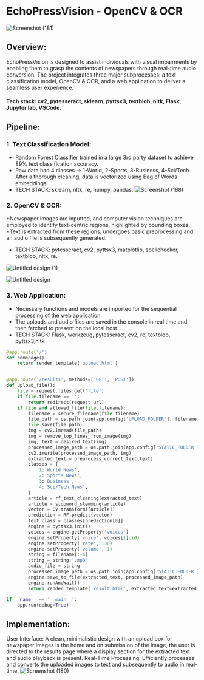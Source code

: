 # EchoPressVision - OpenCV & OCR 
![Screenshot (181)](https://github.com/arinsharma123/Cantilever-OCR-/assets/128144029/db831cf5-b94d-4eee-a10e-95108aadf248)

## Overview:
EchoPressVision is designed to assist individuals with visual impairments by enabling them to grasp the contents of newspapers through real-time audio conversion. The project integrates three major subprocesses: a text classification model, OpenCV & OCR, and a web application to deliver a seamless user experience.
#### Tech stack: cv2, pytesseract, sklearn, pyttsx3, textblob, nltk, Flask, Jupyter lab, VSCode. 

## Pipeline:

### 1. Text Classification Model:
* Random Forest Classifier trained in a large 3rd party dataset to achieve 89% text classification accuracy.
* Raw data had 4 classes -> 1-World, 2-Sports, 3-Business, 4-Sci/Tech. After a thorough cleaning, data is vectorized using Bag of Words embeddings.
* TECH STACK: sklearn, nltk, re, numpy, pandas.
![Screenshot (188)](https://github.com/arinsharma123/Cantilever-OCR-/assets/128144029/0b2604e5-0bd5-4af6-a767-f5033bf49dd9)

### 2. OpenCV & OCR:
*Newspaper images are inputted, and computer vision techniques are employed to identify text-centric regions, highlighted by bounding boxes.
*Text is extracted from these regions, undergoes basic preprocessing and an audio file is subsequently generated.
* TECH STACK: pytesseract, cv2, pyttsx3, matplotlib, spellchecker, textblob, nltk, re.

![Untitled design (1)](https://github.com/arinsharma123/Cantilever-OCR-/assets/128144029/04258b28-33b2-440f-84e9-4fee42d3c867)

![Untitled design](https://github.com/arinsharma123/Cantilever-OCR-/assets/128144029/8f8a7c77-6aca-4a7a-8eb5-b1816fd64366)

### 3. Web Application:
* Necessary functions and models are imported for the sequential processing of the web application.
* The uploads and audio files are saved in the console in real time and then fetched to present on the local host.
* TECH STACK: Flask, werkzeug, pytesseract, cv2, re, textblob, pyttsx3,nltk
```python
@app.route('/')
def homepage():
    return render_template('upload.html')


@app.route('/results', methods=['GET', 'POST'])
def upload_file():
    file = request.files.get('file')
    if file.filename == '':
        return redirect(request.url)
    if file and allowed_file(file.filename):
        filename = secure_filename(file.filename)
        file_path = os.path.join(app.config['UPLOAD_FOLDER'], filename)
        file.save(file_path)
        img = cv2.imread(file_path)
        img = remove_top_lines_from_image(img)
        img, text = desired_text(img)
        processed_image_path = os.path.join(app.config['STATIC_FOLDER'],filename)
        cv2.imwrite(processed_image_path, img)
        extracted_text = preprocess_correct_text(text)
        classes = {
            1:'World News',
            2:'Sports News',
            3:'Business',
            4:'Sci/Tech News',
        }
        article = rf_text_cleaning(extracted_text)
        article = stopword_stemming(article)
        vector = CV.transform([article])
        prediction = RF.predict(vector)
        text_class = classes[prediction[0]]
        engine = pyttsx3.init()
        voices = engine.getProperty('voices')
        engine.setProperty('voice', voices[1].id)
        engine.setProperty('rate', 130)
        engine.setProperty('volume', 1)
        string = filename[:-4]
        string = string+'.mp3'
        audio_file = string
        processed_image_path = os.path.join(app.config['STATIC_FOLDER'],audio_file)
        engine.save_to_file(extracted_text, processed_image_path)
        engine.runAndWait()
        return render_template('result.html', extracted_text=extracted_text, processed_image=filename,audio_file=audio_file, text_class=text_class)

if __name__ == '__main__':
    app.run(debug=True)
```

## Implementation:

User Interface: A clean, minimalistic design with an upload box for newspaper images is the home and on submission of the image, the user is directed to the results page where a display section for the extracted text and audio playback is present.
Real-Time Processing: Efficiently processes and converts the uploaded images to text and subsequently to audio in real-time.
![Screenshot (180)](https://github.com/arinsharma123/Cantilever-OCR-/assets/128144029/30584314-9c58-4f60-aed5-a850441702d0)
